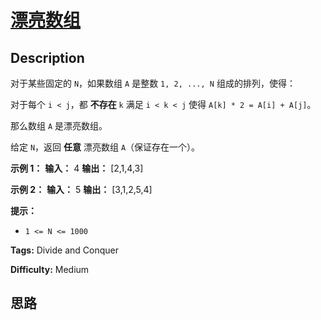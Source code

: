 # [漂亮数组][title]

## Description

对于某些固定的 `N`，如果数组 `A` 是整数 `1, 2, ..., N` 组成的排列，使得：

对于每个 `i < j`，都 **不存在**  `k` 满足 `i < k < j` 使得 `A[k] * 2 = A[i] + A[j]`。

那么数组 `A` 是漂亮数组。



给定 `N`，返回 **任意** 漂亮数组 `A`（保证存在一个）。



**示例 1：**
            **输入：** 4    **输出：** [2,1,4,3]    

**示例 2：**
            **输入：** 5    **输出：** [3,1,2,5,4]



**提示：**

  * `1 <= N <= 1000`




**Tags:** Divide and Conquer

**Difficulty:** Medium

## 思路

[title]: https://leetcode-cn.com/problems/beautiful-array
